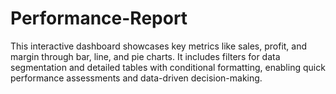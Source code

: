 # Performance-Report
This interactive dashboard showcases key metrics like sales, profit, and margin through bar, line, and pie charts. It includes filters for data segmentation and detailed tables with conditional formatting, enabling quick performance assessments and data-driven decision-making.
